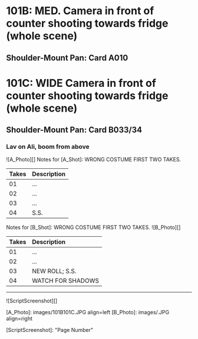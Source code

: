 # 101B: MED. Camera in front of counter shooting towards fridge (whole scene)
## Shoulder-Mount Pan: Card A010

# 101C: WIDE Camera in front of counter shooting towards fridge (whole scene)
## Shoulder-Mount Pan: Card B033/34

### Lav on Ali, boom from above

![A_Photo][]
Notes for [A_Shot]: WRONG COSTUME FIRST TWO TAKES.

| Takes | Description |
|:---|:----|
| 01 | ... |
| 02 | ... |
| 03 | ... |
| 04 | S.S. |

Notes for [B_Shot]: WRONG COSTUME FIRST TWO TAKES.
![B_Photo][]

| Takes | Description |
|:---|:----|
| 01 | ... |
| 02 | ... |
| 03 | NEW ROLL; S.S. |
| 04 | WATCH FOR SHADOWS |

----

![ScriptScreenshot][]


[A_Photo]:  images/101B101C.JPG align=left
[B_Photo]:  images/.JPG align=right

[ScriptScreenshot]: "Page Number"